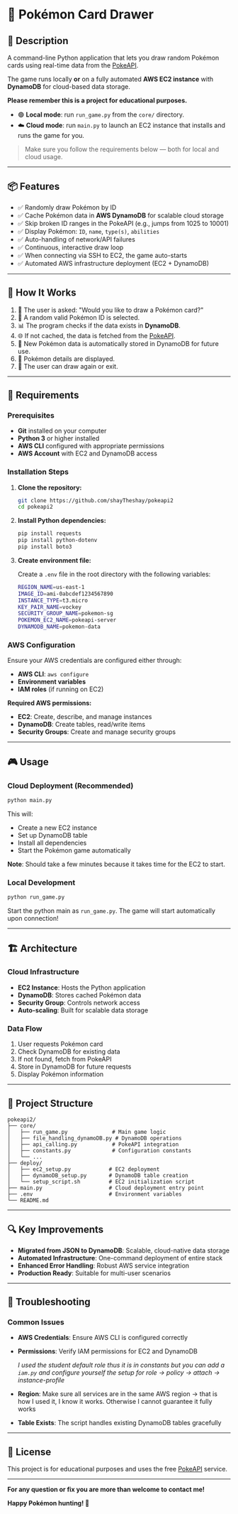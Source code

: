 # 🧬 Pokémon Card Drawer

## 🎴 Description

A command-line Python application that lets you draw random Pokémon cards using real-time data from the [PokeAPI](https://pokeapi.co/).

The game runs locally **or** on a fully automated **AWS EC2 instance** with **DynamoDB** for cloud-based data storage.

**Please remember this is a project for educational purposes.**

- 🟢 **Local mode**: run `run_game.py` from the `core/` directory.
- ☁️ **Cloud mode**: run `main.py` to launch an EC2 instance that installs and runs the game for you.

> Make sure you follow the requirements below — both for local and cloud usage.

---

## 📦 Features

- ✅ Randomly draw Pokémon by ID
- ✅ Cache Pokémon data in **AWS DynamoDB** for scalable cloud storage
- ✅ Skip broken ID ranges in the PokeAPI (e.g., jumps from 1025 to 10001)
- ✅ Display Pokémon: `ID`, `name`, `type(s)`, `abilities`
- ✅ Auto-handling of network/API failures
- ✅ Continuous, interactive draw loop
- ✅ When connecting via SSH to EC2, the game auto-starts
- ✅ Automated AWS infrastructure deployment (EC2 + DynamoDB)

---

## 🚀 How It Works

1. 🧠 The user is asked: "Would you like to draw a Pokémon card?"
2. 🎲 A random valid Pokémon ID is selected.
3. 📊 The program checks if the data exists in **DynamoDB**.
4. 🌐 If not cached, the data is fetched from the [PokeAPI](https://pokeapi.co/).
5. 💾 New Pokémon data is automatically stored in DynamoDB for future use.
6. 🎴 Pokémon details are displayed.
7. 🔁 The user can draw again or exit.

---

## 🔧 Requirements

### Prerequisites

- **Git** installed on your computer
- **Python 3** or higher installed
- **AWS CLI** configured with appropriate permissions
- **AWS Account** with EC2 and DynamoDB access

### Installation Steps

1. **Clone the repository:**
   ```bash
   git clone https://github.com/shayTheshay/pokeapi2
   cd pokeapi2
   ```

2. **Install Python dependencies:**
   ```bash
   pip install requests
   pip install python-dotenv
   pip install boto3
   ```

3. **Create environment file:**
   
   Create a `.env` file in the root directory with the following variables:
   ```bash
   REGION_NAME=us-east-1
   IMAGE_ID=ami-0abcdef1234567890
   INSTANCE_TYPE=t3.micro
   KEY_PAIR_NAME=vockey
   SECURITY_GROUP_NAME=pokemon-sg
   POKEMON_EC2_NAME=pokeapi-server
   DYNAMODB_NAME=pokemon-data
   ```

### AWS Configuration

Ensure your AWS credentials are configured either through:

- **AWS CLI**: `aws configure`
- **Environment variables**
- **IAM roles** (if running on EC2)

**Required AWS permissions:**

- **EC2**: Create, describe, and manage instances
- **DynamoDB**: Create tables, read/write items
- **Security Groups**: Create and manage security groups

---

## 🎮 Usage

### Cloud Deployment (Recommended)

```bash
python main.py
```

This will:
- Create a new EC2 instance
- Set up DynamoDB table
- Install all dependencies
- Start the Pokémon game automatically

**Note**: Should take a few minutes because it takes time for the EC2 to start.

### Local Development

```bash
python run_game.py
```

Start the python main as `run_game.py`. The game will start automatically upon connection!

---

## 🏗️ Architecture

### Cloud Infrastructure

- **EC2 Instance**: Hosts the Python application
- **DynamoDB**: Stores cached Pokémon data
- **Security Group**: Controls network access
- **Auto-scaling**: Built for scalable data storage

### Data Flow

1. User requests Pokémon card
2. Check DynamoDB for existing data
3. If not found, fetch from PokeAPI
4. Store in DynamoDB for future requests
5. Display Pokémon information

---

## 📁 Project Structure

```
pokeapi2/
├── core/
│   ├── run_game.py              # Main game logic
│   ├── file_handling_dynamoDB.py # DynamoDB operations
│   ├── api_calling.py           # PokeAPI integration
│   ├── constants.py             # Configuration constants
│   └── ...
├── deploy/
│   ├── ec2_setup.py            # EC2 deployment
│   ├── dynamoDB_setup.py       # DynamoDB table creation
│   └── setup_script.sh         # EC2 initialization script
├── main.py                     # Cloud deployment entry point
├── .env                        # Environment variables
└── README.md
```

---

## 🔍 Key Improvements

- **Migrated from JSON to DynamoDB**: Scalable, cloud-native data storage
- **Automated Infrastructure**: One-command deployment of entire stack
- **Enhanced Error Handling**: Robust AWS service integration
- **Production Ready**: Suitable for multi-user scenarios

---

## 🐛 Troubleshooting

### Common Issues

- **AWS Credentials**: Ensure AWS CLI is configured correctly
- **Permissions**: Verify IAM permissions for EC2 and DynamoDB
  
  *I used the student default role thus it is in constants but you can add a `iam.py` and configure yourself the setup for role → policy → attach → instance-profile*

- **Region**: Make sure all services are in the same AWS region → that is how I used it, I know it works. Otherwise I cannot guarantee it fully works
- **Table Exists**: The script handles existing DynamoDB tables gracefully

---

## 📝 License

This project is for educational purposes and uses the free [PokeAPI](https://pokeapi.co/) service.

---

**For any question or fix you are more than welcome to contact me!**

**Happy Pokémon hunting! 🎉**